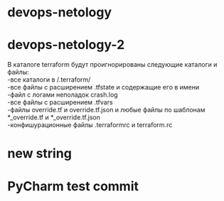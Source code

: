 # devops-netology  
# devops-netology-2  
В каталоге terraform будут проигнорированы следующие каталоги и файлы:  
	-все каталоги в /.terraform/  
	-все файлы с расширением .tfstate и содержащие его в имени  
	-файл с логами неполадок crash.log  
	-все файлы с расширением .tfvars  
	-файлы override.tf и override.tf.json и любые файлы по шаблонам *_override.tf и *_override.tf.json  
	-конфишурационные файлы .terraformrc и terraform.rc  
# new string
# PyCharm test commit